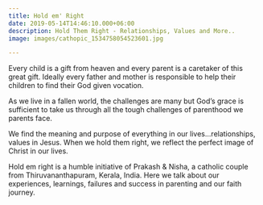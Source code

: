 ```yaml
---
title: Hold em' Right
date: 2019-05-14T14:46:10.000+06:00
description: Hold Them Right - Relationships, Values and More..
image: images/cathopic_1534758054523601.jpg

---
```

Every child is a gift from heaven and every parent is a caretaker of this great gift. Ideally every father and mother is responsible to help their children to find their God given vocation.

As we live in a fallen world, the challenges are many but God’s grace is sufficient to take us through all the tough challenges of parenthood we parents face.

We find the meaning and purpose of everything in our lives...relationships, values in Jesus. When we hold them right, we reflect the perfect image of Christ in our lives.

Hold em right is a humble initiative of Prakash & Nisha, a catholic couple from Thiruvananthapuram, Kerala, India. Here we talk about our experiences, learnings, failures and success in parenting and our faith journey.